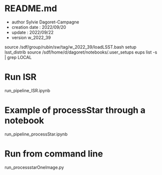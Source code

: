 # README.md

- author Sylvie Dagoret-Campagne
- creation date : 2022/09/20
- update : 2022/09/22 
- version w_2022_39

source  /sdf/group/rubin/sw/tag/w_2022_39/loadLSST.bash
setup lsst_distrib
source /sdf/home/d/dagoret/notebooks/.user_setups
eups list -s | grep LOCAL



# Run ISR
run_pipeline_ISR.ipynb

# Example of processStar through a notebook
run_pipeline_processStar.ipynb

# Run from command line
run_processstarOneImage.py 
